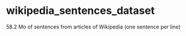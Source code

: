# wikipedia_sentences_dataset
58.2 Mo of sentences from articles of Wikipedia (one sentence per line)
